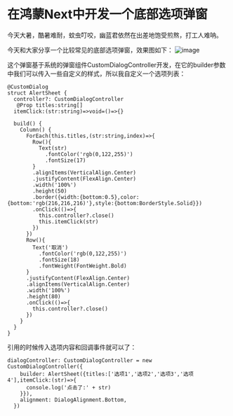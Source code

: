 # 在鸿蒙Next中开发一个底部选项弹窗
今天大暑，酷暑难耐，蚊虫叮咬，幽蓝君依然在出差地饱受煎熬，打工人难呐。

今天和大家分享一个比较常见的底部选项弹窗，效果图如下：
![image](https://github.com/user-attachments/assets/9cd5f6cc-325a-4e58-9f9b-c14693b8ad6e)

这个弹窗基于系统的弹窗组件CustomDialogController开发，在它的builder参数中我们可以传入一些自定义的样式，所以我自定义一个选项列表：

```
@CustomDialog
struct AlertSheet {
  controller?: CustomDialogController
   @Prop titles:string[]
  itemClick:(str:string)=>void=()=>{}

  build() {
    Column() {
      ForEach(this.titles,(str:string,index)=>{
        Row(){
          Text(str)
            .fontColor('rgb(0,122,255)')
            .fontSize(17)
        }
        .alignItems(VerticalAlign.Center)
        .justifyContent(FlexAlign.Center)
        .width('100%')
        .height(50)
        .border({width:{bottom:0.5},color:{bottom:'rgb(216,216,216)'},style:{bottom:BorderStyle.Solid}})
        .onClick(()=>{
          this.controller?.close()
          this.itemClick(str)
        })
      })
      Row(){
        Text('取消')
          .fontColor('rgb(0,122,255)')
          .fontSize(18)
          .fontWeight(FontWeight.Bold)
      }
      .justifyContent(FlexAlign.Center)
      .alignItems(VerticalAlign.Center)
      .width('100%')
      .height(80)
      .onClick(()=>{
        this.controller?.close()
      })
    }
  }
}
```
引用的时候传入选项内容和回调事件就可以了：

```
dialogController: CustomDialogController = new CustomDialogController({
    builder: AlertSheet({titles:['选项1','选项2','选项3','选项4'],itemClick:(str)=>{
      console.log('点击了:' + str)
    }}),
    alignment: DialogAlignment.Bottom,
  })

```
